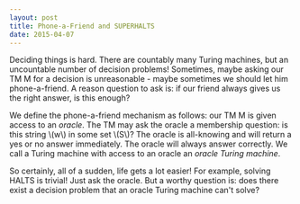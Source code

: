 ```yaml
---
layout: post
title: Phone-a-Friend and SUPERHALTS
date: 2015-04-07
---
```


Deciding things is hard. There are countably many Turing machines, but an uncountable number of decision problems! Sometimes, maybe asking our TM M for a decision is unreasonable - maybe sometimes we should let him phone-a-friend. A reason question to ask is: if our friend always gives us the right answer, is this enough?

We define the phone-a-friend mechanism as follows: our TM M is given access to an *oracle*. The TM may ask the oracle a membership question: is this string \\(w\\) in some set \\(S\\)? The oracle is all-knowing and will return a yes or no answer immediately. The oracle will always answer correctly. We call a Turing machine with access to an oracle an *oracle Turing machine*.

So certainly, all of a sudden, life gets a lot easier! For example, solving HALTS is trivial! Just ask the oracle. But a worthy question is: does there exist a decision problem that an oracle Turing machine can't solve?
